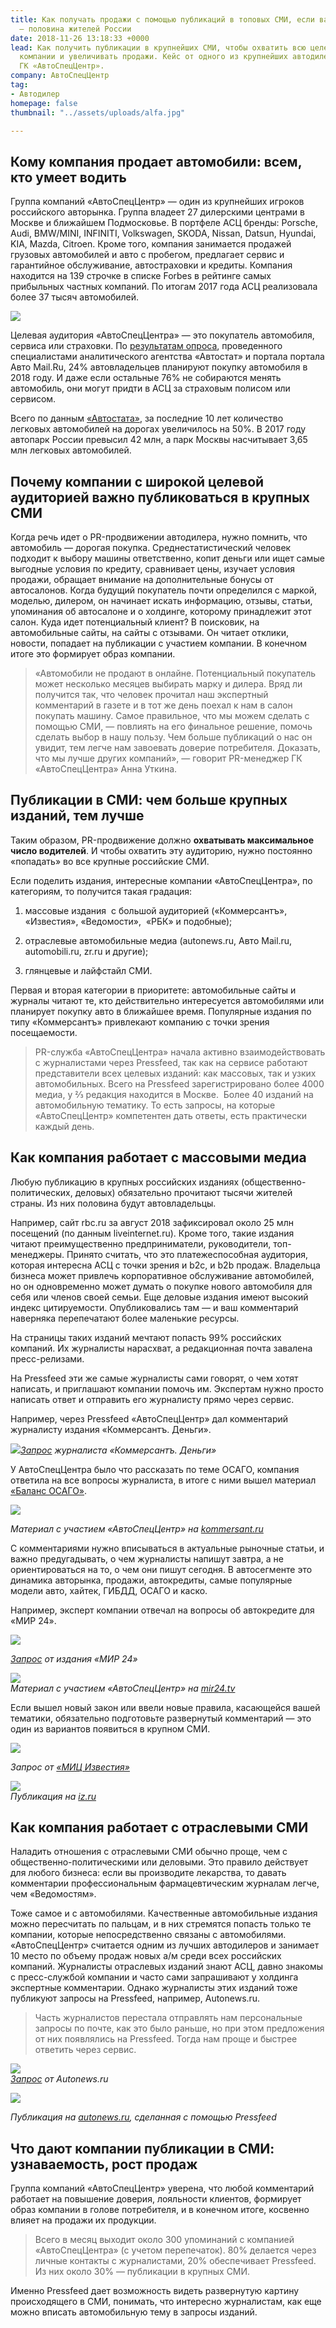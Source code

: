 ```yaml
---
title: Как получать продажи с помощью публикаций в топовых СМИ, если ваша аудитория
  — половина жителей России
date: 2018-11-26 13:18:33 +0000
lead: Как получить публикации в крупнейших СМИ, чтобы охватить всю целевую аудитории
  компании и увеличивать продажи. Кейс от одного из крупнейших автодилеров России
  ГК «АвтоСпецЦентр».
company: АвтоСпецЦентр
tag:
- Автодилер
homepage: false
thumbnail: "../assets/uploads/alfa.jpg"

---
```

## Кому компания продает автомобили: всем, кто умеет водить

Группа компаний «АвтоСпецЦентр» — один из крупнейших игроков российского авторынка. Группа владеет 27 дилерскими центрами в Москве и ближайшем Подмосковье. В портфеле АСЦ бренды: Porsche, Audi, BMW/MINI, INFINITI, Volkswagen, SKODA, Nissan, Datsun, Hyundai, KIA, Mazda, Citroen. Кроме того, компания занимается продажей грузовых автомобилей и авто с пробегом, предлагает сервис и гарантийное обслуживание, автостраховки и кредиты. Компания находится на 139 строчке в списке Forbes в рейтинге самых прибыльных частных компаний. По итогам 2017 года АСЦ реализовала более 37 тысяч автомобилей.

![](../assets/uploads/image5.png)

Целевая аудитория «АвтоСпецЦентра» — это покупатель автомобиля, сервиса или страховки. По [результатам опроса](https://www.autostat.ru/infographics/33422/), проведенного специалистами аналитического агентства «Автостат» и портала портала Авто Mail.Ru, 24% автовладельцев планируют покупку автомобиля в 2018 году. И даже если остальные 76% не собираются менять автомобиль, они могут придти в АСЦ за страховым полисом или сервисом.

Всего по данным [«Автостата»](https://www.autostat.ru/news/32958/), за последние 10 лет количество легковых автомобилей на дорогах увеличилось на 50%. В 2017 году автопарк России превысил 42 млн, а парк Москвы насчитывает 3,65 млн легковых автомобилей.

## Почему компании с широкой целевой аудиторией важно публиковаться в крупных СМИ

Когда речь идет о PR-продвижении автодилера, нужно помнить, что автомобиль — дорогая покупка. Среднестатистический человек подходит к выбору машины ответственно, копит деньги или ищет самые выгодные условия по кредиту, сравнивает цены, изучает условия продажи, обращает внимание на дополнительные бонусы от автосалонов. Когда будущий покупатель почти определился с маркой, моделью, дилером, он начинает искать информацию, отзывы, статьи, упоминания об автосалоне и о холдинге, которому принадлежит этот салон. Куда идет потенциальный клиент? В поисковик, на автомобильные сайты, на сайты с отзывами. Он читает отклики, новости, попадает на публикации с участием компании. В конечном итоге это формирует образ компании.

> «Автомобили не продают в онлайне. Потенциальный покупатель может несколько месяцев выбирать марку и дилера. Вряд ли получится так, что человек прочитал наш экспертный комментарий в газете и в тот же день поехал к нам в салон покупать машину. Самое правильное, что мы можем сделать с помощью СМИ, — повлиять на его финальное решение, помочь сделать выбор в нашу пользу. Чем больше публикаций о нас он увидит, тем легче нам завоевать доверие потребителя. Доказать, что мы лучше других компаний», — говорит PR-менеджер ГК «АвтоСпецЦентра» Анна Уткина.

## Публикации в СМИ: чем больше крупных изданий, тем лучше

Таким образом, PR-продвижение должно **охватывать максимальное число водителей**. И чтобы охватить эту аудиторию, нужно постоянно «попадать» во все крупные российские СМИ.

Если поделить издания, интересные компании «АвтоСпецЦентра», по категориям, то получится такая градация:

1) массовые издания  с большой аудиторией («Коммерсантъ», «Известия», «Ведомости»,  «РБК» и подобные);

2) отраслевые автомобильные медиа (autonews.ru, Авто Mail.ru, automobili.ru, zr.ru и другие);

3) глянцевые и лайфстайл СМИ.

Первая и вторая категории в приоритете: автомобильные сайты и журналы читают те, кто действительно интересуется автомобилями или планирует покупку авто в ближайшее время. Популярные издания по типу «Коммерсантъ» привлекают компанию с точки зрения посещаемости.

> PR-служба «АвтоСпецЦентра» начала активно взаимодействовать с журналистами через Pressfeed, так как на сервисе работают представители всех целевых изданий: как массовых, так и узких автомобильных. Всего на Pressfeed зарегистрировано более 4000 медиа, у ⅔ редакция находится в Москве.  Более 40 изданий на автомобильную тематику. То есть запросы, на которые «АвтоСпецЦентр» компетентен дать ответы, есть практически каждый день.

## Как компания работает с массовыми медиа

Любую публикацию в крупных российских изданиях (общественно-политических, деловых) обязательно прочитают тысячи жителей страны. Из них половина будут автовладельцы.

Например, сайт rbc.ru за август 2018 зафиксировал около 25 млн посещений (по данным liveinternet.ru). Кроме того, такие издания читают преимущественно предприниматели, руководители, топ-менеджеры. Принято считать, что это платежеспособная аудитория, которая интересна АСЦ с точки зрения и b2c, и b2b продаж. Владельца бизнеса может привлечь корпоративное обслуживание автомобилей, но он одновременно может думать о покупке нового автомобиля для себя или членов своей семьи. Еще деловые издания имеют высокий индекс цитируемости. Опубликовались там — и ваш комментарий наверняка перепечатают более маленькие ресурсы.

На страницы таких изданий мечтают попасть 99% российских компаний. Их журналисты нарасхват, а редакционная почта завалена пресс-релизами.

На Pressfeed эти же самые журналисты сами говорят, о чем хотят написать, и приглашают компании помочь им. Экспертам нужно просто написать ответ и отправить его журналисту прямо через сервис.

Например, через Pressfeed «АвтоСпецЦентр» дал комментарий журналисту издания «Коммерсантъ. Деньги».

![](../assets/uploads/image6.png)[_Запрос_](https://pressfeed.ru/query/44138) _журналиста «Коммерсантъ. Деньги»_

У АвтоСпецЦентра было что рассказать по теме ОСАГО, компания ответила на все вопросы журналиста, в итоге с ними вышел материал [«Баланс ОСАГО»](https://www.kommersant.ru/doc/3669138).

![](../assets/uploads/image8-7.png)

_Материал с участием «АвтоСпецЦентр» на_ [_kommersant.ru_](https://www.kommersant.ru/doc/3669138)

С комментариями нужно вписываться в актуальные рыночные статьи, и важно предугадывать, о чем журналисты напишут завтра, а не ориентироваться на то, о чем они пишут сегодня. В автосегменте это динамика авторынка, продажи, автокредиты, самые популярные модели авто, хайтек, ГИБДД, ОСАГО и каско.

Например, эксперт компании отвечал на вопросы об автокредите для «МИР 24».

![](../assets/uploads/image7-10.png)

[_Запрос_](https://pressfeed.ru/query/41080) _от издания «МИР 24»_

![](../assets/uploads/image3-8.png)  
_Материал с участием «АвтоСпецЦентр» на_ [_mir24.tv_](https://mir24.tv/articles/16294959/kak-poluchit-avtokredit-lichnyi-opyt)

Если вышел новый закон или ввели новые правила, касающейся вашей тематики, обязательно подготовьте развернутый комментарий — это один из вариантов появиться в крупном СМИ.

![](../assets/uploads/image1-9.png)

_Запрос от_ [_«МИЦ Известия»_](https://pressfeed.ru/query/46045)

![](../assets/uploads/image4-8.png)  
_Публикация на_ [_iz.ru_](https://iz.ru/773542/evgenii-bagdasarov/dorogoe-osago-skoro-vse-budet-inache)

## Как компания работает с отраслевыми СМИ

Наладить отношения с отраслевыми СМИ обычно проще, чем с общественно-политическими или деловыми. Это правило действует для любого бизнеса: если вы производите лекарства, то давать комментарии профессиональным фармацевтическим журналам легче, чем «Ведомостям».

Тоже самое и с автомобилями. Качественные автомобильные издания можно пересчитать по пальцам, и в них стремятся попасть только те компании, которые непосредственно связаны с автомобилями. «АвтоСпецЦентр» считается одним из лучших автодилеров и занимает 10 место по объему продаж новых а/м среди всех российских компаний. Журналисты отраслевых изданий знают АСЦ, давно знакомы с пресс-службой компании и часто сами запрашивают у холдинга экспертные комментарии. Однако журналисты этих изданий тоже публикуют запросы на Pressfeed, например, Autonews.ru.

> Часть журналистов перестала отправлять нам персональные запросы по почте, как это было раньше, но при этом предложения от них появлялись на Pressfeed. Тогда нам проще и быстрее ответить через сервис.

![](../assets/uploads/image2-7.png)  
[_Запрос_](https://pressfeed.ru/query/42058) _от Autonews.ru_

![](../assets/uploads/image9-6.png)

_Публикация на_ [_autonews.ru_](https://www.autonews.ru/news/5acddded9a79472ae4b65512)_, сделанная с помощью Pressfeed_

## Что дают компании публикации в СМИ: узнаваемость, рост продаж

Группа компаний «АвтоСпецЦентр» уверена, что любой комментарий работает на повышение доверия, лояльности клиентов, формирует образ компании в голове потребителя, и в конечном итоге, косвенно влияет на продажи их продукции.

> Всего в месяц выходит около 300 упоминаний с компанией «АвтоСпецЦентра» (с учетом перепечаток). 80% делается через личные контакты с журналистами, 20% обеспечивает Pressfeed. Из них около 30% — публикации в крупных СМИ.

Именно Pressfeed дает возможность видеть развернутую картину происходящего в СМИ, понимать, что интересно журналистам, как еще можно вписать автомобильную тему в запросы изданий.